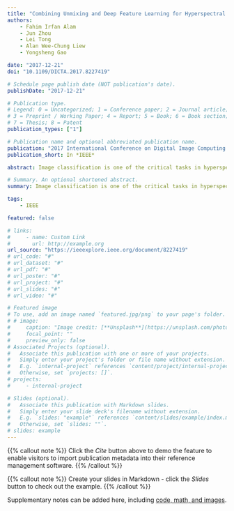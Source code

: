 ```yaml
---
title: "Combining Unmixing and Deep Feature Learning for Hyperspectral Image Classification"
authors:
    - Fahim Irfan Alam
    - Jun Zhou
    - Lei Tong
    - Alan Wee-Chung Liew
    - Yongsheng Gao

date: "2017-12-21"
doi: "10.1109/DICTA.2017.8227419"

# Schedule page publish date (NOT publication's date).
publishDate: "2017-12-21"

# Publication type.
# Legend: 0 = Uncategorized; 1 = Conference paper; 2 = Journal article;
# 3 = Preprint / Working Paper; 4 = Report; 5 = Book; 6 = Book section;
# 7 = Thesis; 8 = Patent
publication_types: ["1"]

# Publication name and optional abbreviated publication name.
publication: "2017 International Conference on Digital Image Computing: Techniques and Applications (DICTA)"
publication_short: In *IEEE*

abstract: Image classification is one of the critical tasks in hyperspectral remote sensing. In recent years, significant improvement have been achieved by various classification methods. However, mixed spectral responses from different ground materials still create confusions in complex scenes. In this regard, unmixing approaches are being successfully carried out to decompose mixed pixels into a collection of spectral signatures. Considering the usefulness of these techniques, we propose to utilize the unmixing results as an input to classifiers for better classification accuracy. We propose a novel band group based structure preserving nonnegative matrix factorization (NMF) method to estimate the individual spectral responses from different materials within different ranges of wavelengths. Then we train a convolutional neural network (CNN) with the unmixing results to generate powerful features and eventually classify the data. This method is evaluated on a new dataset and compared with several state-of-the-art models, which shows the promising potential of our method.

# Summary. An optional shortened abstract.
summary: Image classification is one of the critical tasks in hyperspectral remote sensing. In recent years, significant improvement have been achieved by various classification methods. However, mixed spectral responses from different ground materials still create confusions in complex scenes. In this regard, unmixing approaches are being successfully carried out to decompose mixed pixels into a collection of spectral signatures. Considering the usefulness of these techniques, we propose to utilize the unmixing results as an input to classifiers for better classification accuracy. We propose a novel band group based structure preserving nonnegative matrix factorization (NMF) method to estimate the individual spectral responses from different materials within different ranges of wavelengths. Then we train a convolutional neural network (CNN) with the unmixing results to generate powerful features and eventually classify the data. This method is evaluated on a new dataset and compared with several state-of-the-art models, which shows the promising potential of our method.

tags:
    - IEEE

featured: false

# links:
#     - name: Custom Link
#       url: http://example.org
url_source: "https://ieeexplore.ieee.org/document/8227419"
# url_code: "#"
# url_dataset: "#"
# url_pdf: "#"
# url_poster: "#"
# url_project: "#"
# url_slides: "#"
# url_video: "#"

# Featured image
# To use, add an image named `featured.jpg/png` to your page's folder.
# # image:
#     caption: "Image credit: [**Unsplash**](https://unsplash.com/photos/pLCdAaMFLTE)"
#     focal_point: ""
#     preview_only: false
# Associated Projects (optional).
#   Associate this publication with one or more of your projects.
#   Simply enter your project's folder or file name without extension.
#   E.g. `internal-project` references `content/project/internal-project/index.md`.
#   Otherwise, set `projects: []`.
# projects:
#     - internal-project

# Slides (optional).
#   Associate this publication with Markdown slides.
#   Simply enter your slide deck's filename without extension.
#   E.g. `slides: "example"` references `content/slides/example/index.md`.
#   Otherwise, set `slides: ""`.
# slides: example
---
```


{{% callout note %}}
Click the _Cite_ button above to demo the feature to enable visitors to import publication metadata into their reference management software.
{{% /callout %}}

{{% callout note %}}
Create your slides in Markdown - click the _Slides_ button to check out the example.
{{% /callout %}}

Supplementary notes can be added here, including [code, math, and images](https://wowchemy.com/docs/writing-markdown-latex/).
